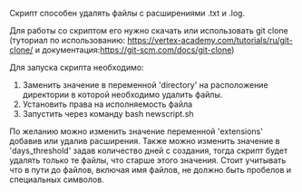 Скрипт способен удалять файлы с расширениями .txt и .log.

Для работы со скриптом его нужно скачать или использовать git clоne (туториал по использованию: https://vertex-academy.com/tutorials/ru/git-clone/ и документация:https://git-scm.com/docs/git-clone)

Для запуска скрипта необходимо:
1. Заменить значение в переменной 'directory' на расположение директории  в которой необходимо удалить файлы.
2. Установить права на исполняемость файла
3. Запустить через команду bash newscript.sh

По желанию можно изменить значение переменной 'extensions' добавив или удалив расширения.
Также можно изменить значение в 'days_threshold' задав количество дней с создания, тогда скрипт будет удалять только те файлы, что старше этого значения.
Стоит учитывать что в пути до файлов, включая имя файлов, не должно быть пробелов и специальных символов.
